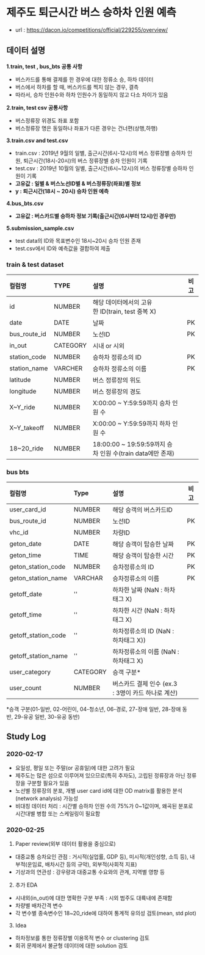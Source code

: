 # 제주도 퇴근시간 버스 승하차 인원 예측  
- url : https://dacon.io/competitions/official/229255/overview/  

## 데이터 설명  
**1.train, test , bus_bts 공통 사항**  
- 버스카드를 통해 결제를 한 경우에 대한 정류소 승, 하차 데이터  
- 버스에서 하차를 할 때, 버스카드를 찍지 않는 경우, 결측  
- 따라서, 승차 인원수와 하차 인원수가 동일하지 않고 다소 차이가 있음  

**2.train, test csv 공통사항**  
- 버스정류장 위경도 좌표 포함  
- 버스정류장 명은 동일하나 좌표가 다른 경우는 건너편(상행,하행)  

**3.train.csv and test.csv**  
- train.csv : 2019년 9월의 일별, 출근시간(6시-12시)의 버스 정류장별 승하차 인원,    퇴근시간(18시-20시)의 버스 정류장별 승차 인원이 기록  
- test.csv : 2019년 10월의 일별, 출근시간(6시~12시)의 버스 정류장별 승하차 인원이 기록  
- **고유값 : 일별 & 버스노선ID별 & 버스정류장(좌표)별 정보**  
- **y : 퇴근시간(18시 ~ 20시) 승차 인원 예측**  

**4.bus_bts.csv**  
- **고유값 : 버스카드별 승하차 정보 기록(출근시간(6시부터 12시)인 경우만)**

**5.submission_sample.csv**  
- test data의 ID와 목표변수인 18시~20시 승차 인원 존재  
- test.csv에서 ID와 예측값을 결합하여 제출  

### train & test dataset   

| 컬럼명 | TYPE | 설명 | 비고 | 
|:---|:---|:---|:---:|
| id | NUMBER | 해당 데이터에서의 고유한 ID(train, test 중복 X) |
| date | DATE | 날짜 | PK |
| bus_route_id | NUMBER | 노선ID | PK |
| in_out | CATEGORY | 시내 or 시외 |
| station_code | NUMBER | 승하차 정류소의 ID | PK |
| station_name | VARCHER | 승하차 정류소의 이름 | PK |
| latitude | NUMBER | 버스 정류장의 위도 |
| longitude | NUMBER |	버스 정류장의 경도 |
| X~Y_ride | NUMBER | 	X:00:00 ~ Y:59:59까지 승차 인원 수 |
| X~Y_takeoff | NUMBER | X:00:00 ~ Y:59:59까지 하차 인원 수 |
| 18~20_ride | NUMBER |	18:00:00 ~ 19:59:59까지 승차 인원 수(train data에만 존재) |

### bus bts  

| 컬럼명 | Type | 설명 | 비고 |
|:---|:---|:---|:---:|
| user_card_id | NUMBER | 해당 승객의 버스카드ID |
| bus_route_id | NUMBER | 노선ID | PK |
| vhc_id | NUMBER | 차량ID |
| geton_date | DATE | 해당 승객이 탑승한 날짜 | PK |
| geton_time | TIME | 해당 승객이 탑승한 시간 | PK |
| geton_station_code | NUMBER | 승차정류소의 ID | PK |
| geton_station_name | VARCHAR | 승차정류소의 이름 | PK | 
| getoff_date | '' | 하차한 날짜 (NaN : 하차태그 X) |
| getoff_time | '' | 하차한 시간 (NaN : 하차태그 X) | 
| getoff_station_code | '' | 하차정류소의 ID (NaN : 하차태그 X)) | 
| getoff_station_name | '' | 하차정류소의 이름 (NaN : 하차태그 X) | 
| user_category | CATEGORY | 승객 구분*  | 
| user_count | NUMBER | 버스카드 결제 인수 (ex.3 : 3명이 카드 하나로 계산) |

*승객 구분(01-일반, 02-어린이, 04-청소년, 06-경로, 27-장애 일반, 28-장애 동반, 29-유공 일반, 30-유공 동반)  


## Study Log  

### 2020-02-17  
- 요일성, 평일 또는 주말(or 공휴일)에 대한 고려가 필요  
- 제주도는 많은 섬으로 이루어져 있으므로(특히 추자도), 고립된 정류장과 아닌 정류장을 구분할 필요가 있음  
- 노선별 정류장의 분포, 개별 user card id에 대한 OD matrix를 활용한 분석(network analysis) 가능성  
- 비대칭 데이터 처리 : 시간별 승하차 인원 수의 75%가 0~1값이며, 왜곡된 분포로 시간대별 병합 또는 스케일링이 필요함  

### 2020-02-25  
1. Paper review(외부 데이터 활용을 중심으로)  
- 대중교통 승차요인 관점 : 거시적(실업률, GDP 등), 미시적(개인성향, 소득 등), 내부적(운임료, 배차시간 등의 규악), 외부적(사회적 지표)  
- 기상과의 연관성 : 강우량과 대중교통 수요와의 관계, 지역별 영향 등
2. 추가 EDA  
- 시내외(in_out)에 대한 명확한 구분 부족 : 시외 범주도 대륙내에 존재함  
- 차량별 배차간격 변수  
- 각 변수별 종속변수인 18~20_ride에 대하여 통계적 유의성 검토(mean, std plot)  
3. Idea  
- 하차정보를 통한 정류장별 이용목적 변수 or clustering 검토  
- 회귀 문제에서 불균형 데이터에 대한 solution 검토  


